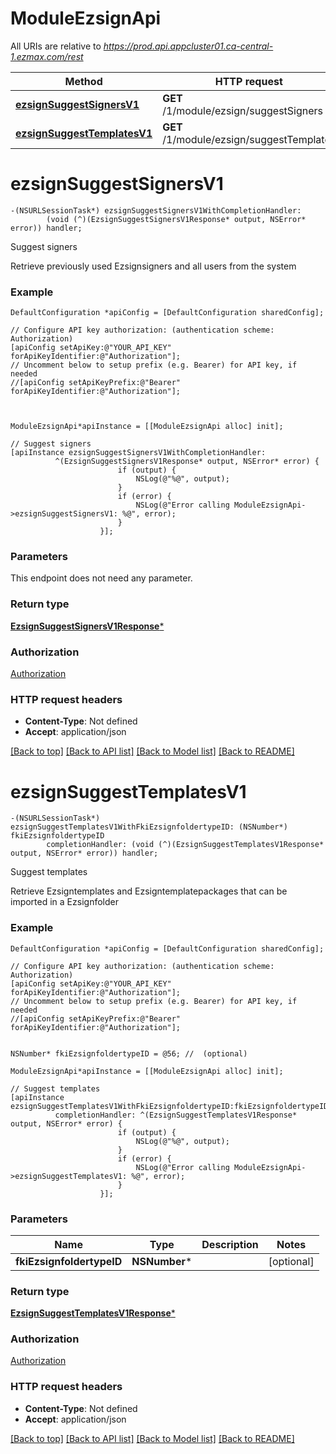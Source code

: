 # ModuleEzsignApi

All URIs are relative to *https://prod.api.appcluster01.ca-central-1.ezmax.com/rest*

Method | HTTP request | Description
------------- | ------------- | -------------
[**ezsignSuggestSignersV1**](ModuleEzsignApi.md#ezsignsuggestsignersv1) | **GET** /1/module/ezsign/suggestSigners | Suggest signers
[**ezsignSuggestTemplatesV1**](ModuleEzsignApi.md#ezsignsuggesttemplatesv1) | **GET** /1/module/ezsign/suggestTemplates | Suggest templates


# **ezsignSuggestSignersV1**
```objc
-(NSURLSessionTask*) ezsignSuggestSignersV1WithCompletionHandler: 
        (void (^)(EzsignSuggestSignersV1Response* output, NSError* error)) handler;
```

Suggest signers

Retrieve previously used Ezsignsigners and all users from the system

### Example
```objc
DefaultConfiguration *apiConfig = [DefaultConfiguration sharedConfig];

// Configure API key authorization: (authentication scheme: Authorization)
[apiConfig setApiKey:@"YOUR_API_KEY" forApiKeyIdentifier:@"Authorization"];
// Uncomment below to setup prefix (e.g. Bearer) for API key, if needed
//[apiConfig setApiKeyPrefix:@"Bearer" forApiKeyIdentifier:@"Authorization"];



ModuleEzsignApi*apiInstance = [[ModuleEzsignApi alloc] init];

// Suggest signers
[apiInstance ezsignSuggestSignersV1WithCompletionHandler: 
          ^(EzsignSuggestSignersV1Response* output, NSError* error) {
                        if (output) {
                            NSLog(@"%@", output);
                        }
                        if (error) {
                            NSLog(@"Error calling ModuleEzsignApi->ezsignSuggestSignersV1: %@", error);
                        }
                    }];
```

### Parameters
This endpoint does not need any parameter.

### Return type

[**EzsignSuggestSignersV1Response***](EzsignSuggestSignersV1Response.md)

### Authorization

[Authorization](../README.md#Authorization)

### HTTP request headers

 - **Content-Type**: Not defined
 - **Accept**: application/json

[[Back to top]](#) [[Back to API list]](../README.md#documentation-for-api-endpoints) [[Back to Model list]](../README.md#documentation-for-models) [[Back to README]](../README.md)

# **ezsignSuggestTemplatesV1**
```objc
-(NSURLSessionTask*) ezsignSuggestTemplatesV1WithFkiEzsignfoldertypeID: (NSNumber*) fkiEzsignfoldertypeID
        completionHandler: (void (^)(EzsignSuggestTemplatesV1Response* output, NSError* error)) handler;
```

Suggest templates

Retrieve Ezsigntemplates and Ezsigntemplatepackages that can be imported in a Ezsignfolder

### Example
```objc
DefaultConfiguration *apiConfig = [DefaultConfiguration sharedConfig];

// Configure API key authorization: (authentication scheme: Authorization)
[apiConfig setApiKey:@"YOUR_API_KEY" forApiKeyIdentifier:@"Authorization"];
// Uncomment below to setup prefix (e.g. Bearer) for API key, if needed
//[apiConfig setApiKeyPrefix:@"Bearer" forApiKeyIdentifier:@"Authorization"];


NSNumber* fkiEzsignfoldertypeID = @56; //  (optional)

ModuleEzsignApi*apiInstance = [[ModuleEzsignApi alloc] init];

// Suggest templates
[apiInstance ezsignSuggestTemplatesV1WithFkiEzsignfoldertypeID:fkiEzsignfoldertypeID
          completionHandler: ^(EzsignSuggestTemplatesV1Response* output, NSError* error) {
                        if (output) {
                            NSLog(@"%@", output);
                        }
                        if (error) {
                            NSLog(@"Error calling ModuleEzsignApi->ezsignSuggestTemplatesV1: %@", error);
                        }
                    }];
```

### Parameters

Name | Type | Description  | Notes
------------- | ------------- | ------------- | -------------
 **fkiEzsignfoldertypeID** | **NSNumber***|  | [optional] 

### Return type

[**EzsignSuggestTemplatesV1Response***](EzsignSuggestTemplatesV1Response.md)

### Authorization

[Authorization](../README.md#Authorization)

### HTTP request headers

 - **Content-Type**: Not defined
 - **Accept**: application/json

[[Back to top]](#) [[Back to API list]](../README.md#documentation-for-api-endpoints) [[Back to Model list]](../README.md#documentation-for-models) [[Back to README]](../README.md)

